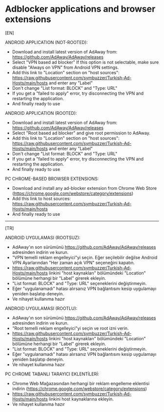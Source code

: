 # Adblocker applications and browser extensions  
  
[EN]  
  
 ANDROID APPLICATION (NOT-ROOTED):  
  - Download and install latest version of AdAway from: https://github.com/AdAway/AdAway/releases  
  - Select "VPN based ad blocker" If this option is not selectable, make sure disable "Always on VPN" from Android VPN settings.  
  - Add this link to "Location" section on "host sources": https://raw.githubusercontent.com/symbuzzer/Turkish-Ad-Hosts/main/hosts and enter any "Label"  
  - Don't change "List format: BLOCK" and "Type: URL"  
  - If you get a "failed to apply" error, try disconnecting the VPN and restarting the application.  
  - And finally ready to use  
  
 ANDROID APPLICATION (ROOTED):  
  - Download and install latest version of AdAway from: https://github.com/AdAway/AdAway/releases  
  - Select "Root based ad blocker" and give root permission to AdAway.
  - Add this link to "Location" section on "host sources": https://raw.githubusercontent.com/symbuzzer/Turkish-Ad-Hosts/main/hosts and enter any "Label"  
  - Don't change "List format: BLOCK" and "Type: URL"  
  - If you get a "failed to apply" error, try disconnecting the VPN and restarting the application.  
  - And finally ready to use  
   
 PC CHROME-BASED BROWSER EXTENSIONS:  
  - Download and install any ad-blocker extension from Chrome Web Store (https://chrome.google.com/webstore/category/extensions)  
  - Add this link to host sources: https://raw.githubusercontent.com/symbuzzer/Turkish-Ad-Hosts/main/hosts  
  - And finally ready to use
   
   ------------------------------------------------
   
[TR]  
  
 ANDROID UYGULAMASI (ROOTSUZ):  
  - AdAway'ın son sürümünü https://github.com/AdAway/AdAway/releases adresinden indirin ve kurun.  
  - "VPN temelli reklam engelleyici"yi seçin. Eğer seçilebilir değilse Android VPN Ayarlarından "Her zaman açık VPN" seçeneğini kapatın.  
  - https://raw.githubusercontent.com/symbuzzer/Turkish-Ad-Hosts/main/hosts linkini "host kaynakları" bölümündeki "Location" bölümüne herhangi bir "Label" girerek ekleyin.  
  - "List format: BLOCK" and "Type: URL" seçeneklerini değiştirmeyin.  
  - Eğer "uygulanamadı" hatası alırsanız VPN bağlantısını kesip uygulamayı yeniden başlatıp deneyin.  
  - Ve nihayet kullanıma hazır  

 ANDROID UYGULAMASI (ROOTLU):  
  - AdAway'ın son sürümünü https://github.com/AdAway/AdAway/releases adresinden indirin ve kurun.  
  - "Root temelli reklam engelleyici"yi seçin ve root izni verin.    
  - https://raw.githubusercontent.com/symbuzzer/Turkish-Ad-Hosts/main/hosts linkini "host kaynakları" bölümündeki "Location" bölümüne herhangi bir "Label" girerek ekleyin.  
  - "List format: BLOCK" and "Type: URL" seçeneklerini değiştirmeyin.  
  - Eğer "uygulanamadı" hatası alırsanız VPN bağlantısını kesip uygulamayı yeniden başlatıp deneyin.  
  - Ve nihayet kullanıma hazır  
  
 PC CHROME TABANLI TARAYICI EKLENTİLERİ:  
  - Chrome Web Mağazasından herhangi bir reklam engelleme eklentisi indirin (https://chrome.google.com/webstore/category/extensions)  
  - https://raw.githubusercontent.com/symbuzzer/Turkish-Ad-Hosts/main/hosts linkini host kaynaklarına ekleyin.  
  - Ve nihayet kullanıma hazır  
